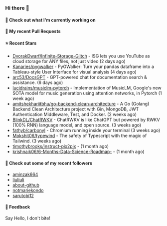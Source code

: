 ### Hi there 👋

#### 👷 Check out what I'm currently working on

#### 🔨 My recent Pull Requests


#### ⭐ Recent Stars

- [DvorakDwarf/Infinite-Storage-Glitch](https://github.com/DvorakDwarf/Infinite-Storage-Glitch) - ISG lets you use YouTube as cloud storage for ANY files, not just video (2 days ago)
- [Kanaries/pygwalker](https://github.com/Kanaries/pygwalker) - PyGWalker: Turn your pandas dataframe into a Tableau-style User Interface for visual analysis (4 days ago)
- [arc53/DocsGPT](https://github.com/arc53/DocsGPT) - GPT-powered chat for documentation search &amp; assistance. (6 days ago)
- [lucidrains/musiclm-pytorch](https://github.com/lucidrains/musiclm-pytorch) - Implementation of MusicLM, Google&#39;s new SOTA model for music generation using attention networks, in Pytorch (1 week ago)
- [amitshekhariitbhu/go-backend-clean-architecture](https://github.com/amitshekhariitbhu/go-backend-clean-architecture) - A Go (Golang) Backend Clean Architecture project with Gin, MongoDB, JWT Authentication Middleware, Test, and Docker. (2 weeks ago)
- [BlinkDL/ChatRWKV](https://github.com/BlinkDL/ChatRWKV) - ChatRWKV is like ChatGPT but powered by RWKV (100% RNN) language model, and open source. (3 weeks ago)
- [fathyb/carbonyl](https://github.com/fathyb/carbonyl) - Chromium running inside your terminal (3 weeks ago)
- [Mokshit06/typewind](https://github.com/Mokshit06/typewind) - The safety of Typescript with the magic of Tailwind. (3 weeks ago)
- [timothybrooks/instruct-pix2pix](https://github.com/timothybrooks/instruct-pix2pix) -  (1 month ago)
- [krishnaik06/6-Months-Data-Science-Roadmap-](https://github.com/krishnaik06/6-Months-Data-Science-Roadmap-) -  (1 month ago)

#### 👯 Check out some of my recent followers

- [aminzak664](https://github.com/aminzak664)
- [liuliuli](https://github.com/liuliuli)
- [about-github](https://github.com/about-github)
- [notmariekondo](https://github.com/notmariekondo)
- [sarutobi12](https://github.com/sarutobi12)

#### 💬 Feedback

Say Hello, I don't bite!
